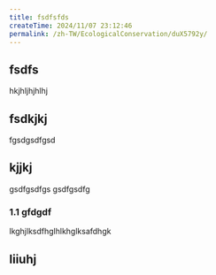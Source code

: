 ```yaml
---
title: fsdfsfds
createTime: 2024/11/07 23:12:46
permalink: /zh-TW/EcologicalConservation/duX5792y/
---
```


## fsdfs
hkjhljhjhlhj
## fsdkjkj

fgsdgsdfgsd

## kjjkj

gsdfgsdfgs
gsdfgsdfg

### 1.1 gfdgdf


lkghjlksdfhglhlkhglksafdhgk

## liiuhj

